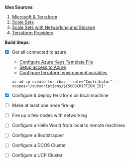 **Idea Sources**:
1. [Microsoft & Terraform](https://docs.microsoft.com/en-us/azure/terraform/)
1. [Scale Sets](https://docs.microsoft.com/en-us/azure/virtual-machine-scale-sets/overview)
1. [Scale Sets with Networking and Storage](https://docs.microsoft.com/en-us/azure/terraform/terraform-create-vm-scaleset-network-disks-hcl)
1. [Terraform Providers](https://github.com/terraform-providers)

**Build Steps**:
- [x] Get all connected to azure
  - [Configure Azure Keys Template File](https://github.com/bernadinm/terraform-dcos/blob/master/azure/README.md#configure-your-azure-id-keys)
  - [Setup access to Azure](https://docs.microsoft.com/en-us/azure/virtual-machines/linux/terraform-install-configure#set-up-terraform-access-to-azure)
  - [Configure terraform environment variables](https://docs.microsoft.com/en-us/azure/virtual-machines/linux/terraform-install-configure#configure-terraform-environment-variables)

  `az ad sp create-for-rbac --role="Contributor" --scopes="/subscriptions/${SUBSCRIPTION_ID}"`
- [x] Configure & deploy terraform on local machine
- [ ] Make at least one node fire up
- [ ] Fire up a few nodes with networking
- [ ] Configure a Hello World from local to remote machines
- [ ] Configure a Bootstrapper
- [ ] Configure a DCOS Cluster
- [ ] Configure a UCP Cluster
